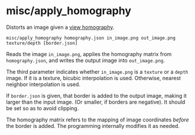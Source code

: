 # misc/apply\_homography

Distorts an image given a [view homography](data/view_homography.html).

    misc/apply_homography homography.json in_image.png out_image.png texture/depth [border.json]
    
Reads the image `in_image.png`, applies the homography matrix from `homography.json`, and writes the output image into `out_image.png`.

The third parameter indicates whether `in_image.png` is a `texture` or a `depth` image. If it is a texture, bicubic interpolation is used. Otherwise, nearest neighbor interpolation is used.

If `border.json` is given, that border is added to the output image, making it larger than the input image. (Or smaller, if borders are negative). It should be set so as to avoid clipping.

The homography matrix refers to the mapping of image coordinates _before_ the border is added. The programming internally modifies it as needed.
